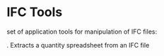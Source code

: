# IFC Tools

set of application tools for manipulation of IFC files:

. Extracts a quantity spreadsheet from an IFC file
